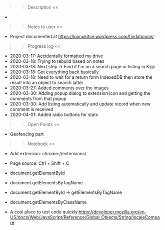 >> Description <<
 * 
 
>> Notes to user <<
 * Project documented at https://kionokitse.wordpress.com/findahouse/
 
>> Progress log <<
 * 2020-03-17: Accidentally formatted my drive 
 * 2020-03-18: Trying to rebuild based on notes
 * 2020-03-18: Next step -> Find if I'm on a search page or listing in Kijiji 
 * 2020-03-18: Got everything back basically
 * 2020-03-18: Need to wait for a return form IndexedDB then store the result into an object to search latter
 * 2020-03-27: Added comments over the images
 * 2020-03-30: Adding popup dialog to extension icon and getting the comments from that popup
 * 2020-03-30: Add listing automatically and update record when new comment is received 
 * 2020-04-01: Added radio buttons for stats
 
>> Open Points <<
 * Geofencing part
 
>> Notebook <<
 * Add extension: chrome://extensions/
 * Page source: Ctrl + Shift + C
 
 * document.getElementById
 * document.getElementsByTagName
 * document.getElementById -> getElementsByTagName
 * document.getElementsByClassName
 
 
 
 * A cool place to test code quickly https://developer.mozilla.org/en-US/docs/Web/JavaScript/Reference/Global_Objects/String/localeCompare



